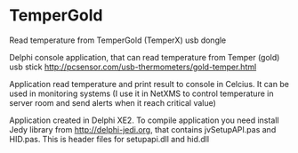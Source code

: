 # TemperGold
Read temperature from TemperGold (TemperX) usb dongle

Delphi console application, that can read temperature from Temper (gold) usb stick http://pcsensor.com/usb-thermometers/gold-temper.html

Application read temperature and print result to console in Celcius. It can be used in monitoring systems (I use it in NetXMS to control temperature in server room and send alerts when it reach critical value)

Application created in Delphi XE2.
To compile application you need install Jedy library from http://delphi-jedi.org, that contains jvSetupAPI.pas and HID.pas. This is header files for setupapi.dll and hid.dll

